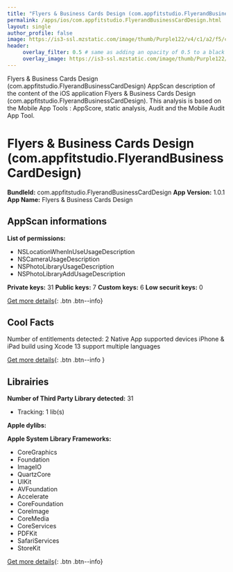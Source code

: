 ```yaml
---
title: "Flyers & Business Cards Design (com.appfitstudio.FlyerandBusinessCardDesign)"
permalink: /apps/ios/com.appfitstudio.FlyerandBusinessCardDesign.html
layout: single
author_profile: false
image: https://is3-ssl.mzstatic.com/image/thumb/Purple122/v4/c1/a2/f5/c1a2f55a-b638-33ea-3f97-f6660236f0ee/AppIcon-1x_U007emarketing-0-10-0-85-220.png/512x512bb.jpg
header: 
     overlay_filter: 0.5 # same as adding an opacity of 0.5 to a black background
     overlay_image: https://is3-ssl.mzstatic.com/image/thumb/Purple122/v4/c1/a2/f5/c1a2f55a-b638-33ea-3f97-f6660236f0ee/AppIcon-1x_U007emarketing-0-10-0-85-220.png/512x512bb.jpg
---
```

Flyers & Business Cards Design (com.appfitstudio.FlyerandBusinessCardDesign) AppScan description of the content of the iOS application Flyers & Business Cards Design (com.appfitstudio.FlyerandBusinessCardDesign). This analysis is based on the Mobile App Tools : AppScore, static analysis, Audit and the Mobile Audit App Tool.

# Flyers & Business Cards Design (com.appfitstudio.FlyerandBusinessCardDesign)

**BundleId:** com.appfitstudio.FlyerandBusinessCardDesign
**App Version:** 1.0.1
**App Name:** Flyers & Business Cards Design


## AppScan informations 

**List of permissions:** 
- NSLocationWhenInUseUsageDescription
- NSCameraUsageDescription
- NSPhotoLibraryUsageDescription
- NSPhotoLibraryAddUsageDescription
  
  
**Private keys:** 31
**Public keys:** 7
**Custom keys:** 6
**Low securit keys:** 0
  
[Get more details](/pricing.html){: .btn .btn--info}

## Cool Facts

Number of entitlements detected: 2
Native App
supported devices iPhone & iPad
build using Xcode 13
support multiple languages
  
[Get more details](/pricing.html){: .btn .btn--info }

## Librairies 
**Number of Third Party Library detected:** 31
- Tracking: 1 lib(s)


**Apple dylibs:**


**Apple System Library Frameworks:**
- CoreGraphics
- Foundation
- ImageIO
- QuartzCore
- UIKit
- AVFoundation
- Accelerate
- CoreFoundation
- CoreImage
- CoreMedia
- CoreServices
- PDFKit
- SafariServices
- StoreKit


  
[Get more details](/pricing.html){: .btn .btn--info}

